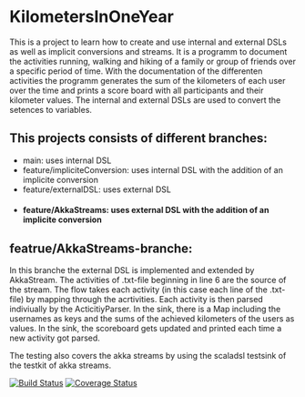 # KilometersInOneYear
This is a project to learn how to create and use internal and external DSLs as well as implicit conversions and streams.
It is a programm to document the activities running, walking and hiking of a family or group of friends over a specific period of time.
With the documentation of the differenten activities the programm generates the sum of the kilometers of each user over the time and prints a score board with all participants and their kilometer values.
The internal and external DSLs are used to convert the setences to variables. 

## This projects consists of different branches:
- main: uses internal DSL
- feature/impliciteConversion: uses internal DSL with the addition of an implicite conversion
- feature/externalDSL: uses external DSL 
- #### feature/AkkaStreams: uses external DSL with the addition of an implicite conversion

## featrue/AkkaStreams-branche:
In this branche the external DSL is implemented and extended by AkkaStream.
The activities of .txt-file beginning in line 6 are the source of the stream. 
The flow takes each activity (in this case each line of the .txt-file) by mapping through the acrtivities. Each activity is then parsed indiviually by the ActicitiyParser. In the sink, there is a Map including the usernames as keys and the sums of the achieved kilometers of the users as values.
In the sink, the scoreboard gets updated and printed each time a new activity got parsed. 

The testing also covers the akka streams by using the scaladsl testsink of the testkit of akka streams.

[![Build Status](https://travis-ci.com/FizziR/KilometersInOneYear.svg?branch=feature/AkkaStreams)](https://travis-ci.com/FizziR/KilometersInOneYear) [![Coverage Status](https://coveralls.io/repos/github/FizziR/KilometersInOneYear/badge.svg?branch=feature/AkkaStreams)](https://coveralls.io/github/FizziR/KilometersInOneYear?branch=main)
